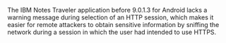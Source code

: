 The IBM Notes Traveler application before 9.0.1.3 for Android lacks a warning message during selection of an HTTP session, which makes it easier for remote attackers to obtain sensitive information by sniffing the network during a session in which the user had intended to use HTTPS.